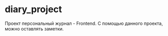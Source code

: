 # diary_project


Проект персональный журнал - Frontend. С помощью данного проекта, можно оставлять заметки. 